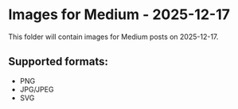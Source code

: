 # Images for Medium - 2025-12-17

This folder will contain images for Medium posts on 2025-12-17.

## Supported formats:
- PNG
- JPG/JPEG
- SVG
